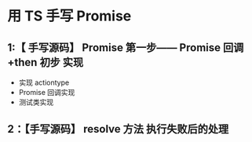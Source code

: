 # 用 TS 手写 Promise

## 1:【 手写源码】 Promise 第一步—— Promise 回调 +then 初步 实现

- 实现 actiontype
- Promise 回调实现
- 测试类实现

## 2：【手写源码】 resolve 方法 执行失败后的处理
